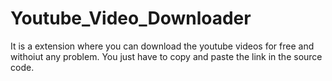 # Youtube_Video_Downloader

It is a extension where you can download the youtube videos for free and withoiut any problem. You just have to copy and paste the link in the source code.
